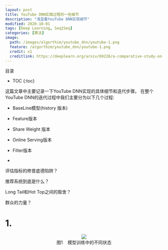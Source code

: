 ```yaml
---
layout: post
title: YouTube DNN实践过程的一些细节
description: "浅显看YouTube DNN实现细节"
modified: 2020-10-01
tags: [Deep Learning, Seq2Seq]
categories: [算法]
image:
  path: /images/algorthim/youtube_dnn/youtube-1.png
  feature: /algorthim/youtube_dnn/youtube-1.png
  credit: x1
  creditlink: https://deeplearn.org/arxiv/69226/a-comparative-study-on-hierarchical-navigable-small-world-graphs
---
```

目录

* TOC 
{:toc}


这篇文章中主要记录一下YouTube DNN实现的具体细节和迭代步骤。
在整个YouTube DNN的迭代过程中我们主要分为以下几个过程:

* BaseLine模型(history 版本)

* Feature版本

* Share Weight 版本

* Online Serving版本

* Filter版本

* 

评估指标的修昔底德陷阱？

推荐系统到底是什么？

Long Tail和Hot Top之间的取舍？

群众的力量？





# 1. 
<div align="center">
<image src="/images/algorthim/l1_l2/regular-2.png"/>
</div>

<div align="center">
图1&nbsp;&nbsp;&nbsp;&nbsp;模型训练中的不同状态
</div>